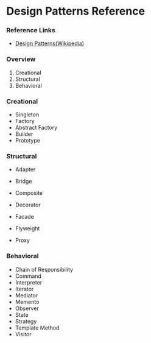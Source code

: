 # Design Patterns Reference

### Reference Links

- [Design Patterns(Wikipedia)](https://en.wikipedia.org/wiki/Design_Patterns)

### Overview

1. Creational
2. Structural
3. Behavioral

### Creational

- Singleton
- Factory
- Abstract Factory
- Builder
- Prototype

### Structural

- Adapter
- Bridge
- Composite
- Decorator
- Facade
- Flyweight

- Proxy

### Behavioral

- Chain of Responsibility
- Command
- Interpreter
- Iterator
- Mediator
- Memento
- Observer
- State
- Strategy
- Template Method
- Visitor
